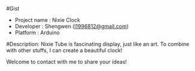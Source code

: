 #Gist
* Project name : Nixie Clock
* Developer : Shengwen (l1996812@gmail.com)
* Platform : Arduino

#Description:
Nixie Tube is fascinating display, just like an art.
To combine with other stuffs, I can create a beautiful clock!

Welcome to contact with me to share your ideas!
